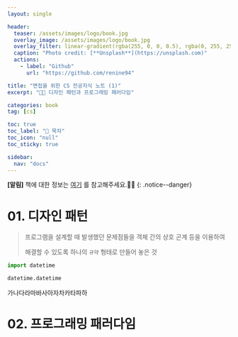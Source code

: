 ```yaml
---
layout: single

header:
  teaser: /assets/images/logo/book.jpg
  overlay_image: /assets/images/logo/book.jpg
  overlay_filter: linear-gradient(rgba(255, 0, 0, 0.5), rgba(0, 255, 255, 0.5))
  caption: "Photo credit: [**Unsplash**](https://unsplash.com)"
  actions:
    - label: "Github"
      url: "https://github.com/renine94"

title: "면접을 위한 CS 전공지식 노트 (1)"
excerpt: "🚀🚀 디자인 패턴과 프로그래밍 패러다임"

categories: book
tag: [cs]

toc: true
toc_label: "📕 목차"
toc_icon: "null"
toc_sticky: true

sidebar:
  nav: "docs"
---
```


**[알림]** 책에 대한 정보는 [여기](https://www.aladin.co.kr/shop/wproduct.aspx?ItemId=292815727) 를 참고해주세요.🚀🚀
{: .notice--danger}



# 01. 디자인 패턴

> 프로그램을 설계할 때 발생했던 문제점들을 객체 간의 상호 곤계 등을 이용하여
>
> 해결할 수 있도록 하나의 `규약` 형태로 만들어 놓은 것

```python
import datetime

datetime.datetime
```

가나다라마바사아자차카타파하









# 02. 프로그래밍 패러다임


